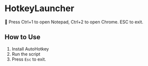 # HotkeyLauncher

🚀 Press Ctrl+1 to open Notepad, Ctrl+2 to open Chrome. ESC to exit.

## How to Use
1. Install AutoHotkey
2. Run the script
3. Press `Esc` to exit.